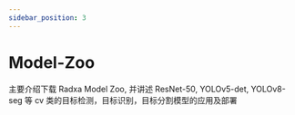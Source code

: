 ```yaml
---
sidebar_position: 3
---
```


# Model-Zoo

主要介绍下载 Radxa Model Zoo, 并讲述 ResNet-50, YOLOv5-det, YOLOv8-seg 等 cv 类的目标检测，目标识别，目标分割模型的应用及部署

<DocCardList />
